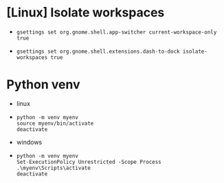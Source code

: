 # [Linux] Isolate workspaces
- ```
  gsettings set org.gnome.shell.app-switcher current-workspace-only true
  ```
- ```
  gsettings set org.gnome.shell.extensions.dash-to-dock isolate-workspaces true
  ```

# Python venv
- linux
- ```
  python -m venv myenv
  source myenv/bin/activate
  deactivate
  ```
- windows
- ```
  python -m venv myenv
  Set-ExecutionPolicy Unrestricted -Scope Process
  .\myenv\Scripts\activate
  deactivate
  ```
